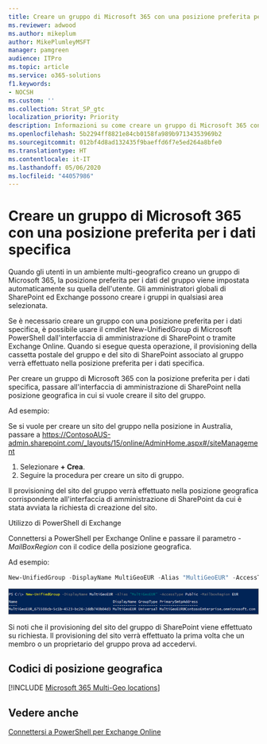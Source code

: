 ```yaml
---
title: Creare un gruppo di Microsoft 365 con una posizione preferita per i dati specifica
ms.reviewer: adwood
ms.author: mikeplum
author: MikePlumleyMSFT
manager: pamgreen
audience: ITPro
ms.topic: article
ms.service: o365-solutions
f1.keywords:
- NOCSH
ms.custom: ''
ms.collection: Strat_SP_gtc
localization_priority: Priority
description: Informazioni su come creare un gruppo di Microsoft 365 con una posizione preferita per i dati specifica in un ambiente multi-geografico.
ms.openlocfilehash: 5b2294ff8821e84cb0158fa989b97134353969b2
ms.sourcegitcommit: 012bf4d8ad132435f9baeffd6f7e5ed264a8bfe0
ms.translationtype: HT
ms.contentlocale: it-IT
ms.lasthandoff: 05/06/2020
ms.locfileid: "44057986"
---
```

# <a name="create-an-microsoft-365-group-with-a-specific-pdl"></a>Creare un gruppo di Microsoft 365 con una posizione preferita per i dati specifica

Quando gli utenti in un ambiente multi-geografico creano un gruppo di Microsoft 365, la posizione preferita per i dati del gruppo viene impostata automaticamente su quella dell'utente. Gli amministratori globali di SharePoint ed Exchange possono creare i gruppi in qualsiasi area selezionata. 

Se è necessario creare un gruppo con una posizione preferita per i dati specifica, è possibile usare il cmdlet New-UnifiedGroup di Microsoft PowerShell dall'interfaccia di amministrazione di SharePoint o tramite Exchange Online. Quando si esegue questa operazione, il provisioning della cassetta postale del gruppo e del sito di SharePoint associato al gruppo verrà effettuato nella posizione preferita per i dati specifica.

Per creare un gruppo di Microsoft 365 con la posizione preferita per i dati specifica, passare all'interfaccia di amministrazione di SharePoint nella posizione geografica in cui si vuole creare il sito del gruppo.

Ad esempio:

Se si vuole per creare un sito del gruppo nella posizione in Australia, passare a https://ContosoAUS-admin.sharepoint.com/_layouts/15/online/AdminHome.aspx#/siteManagement

1. Selezionare **+ Crea**.
2. Seguire la procedura per creare un sito di gruppo.

Il provisioning del sito del gruppo verrà effettuato nella posizione geografica corrispondente all'interfaccia di amministrazione di SharePoint da cui è stata avviata la richiesta di creazione del sito. 

Utilizzo di PowerShell di Exchange 

Connettersi a PowerShell per Exchange Online e passare il parametro *-MailBoxRegion* con il codice della posizione geografica.

Ad esempio: 

```PowerShell
New-UnifiedGroup -DisplayName MultiGeoEUR -Alias "MultiGeoEUR" -AccessType Public -MailboxRegion EUR 
```

![Screenshot del cmdlet New-UnifiedGroup di PowerShell con la sintassi](media/multi-geo-new-group-with-pdl-powershell.png)

Si noti che il provisioning del sito del gruppo di SharePoint viene effettuato su richiesta. Il provisioning del sito verrà effettuato la prima volta che un membro o un proprietario del gruppo prova ad accedervi.

## <a name="geo-location-codes"></a>Codici di posizione geografica

[!INCLUDE [Microsoft 365 Multi-Geo locations](includes/office-365-multi-geo-locations.md)]

## <a name="see-also"></a>Vedere anche

[Connettersi a PowerShell per Exchange Online](https://docs.microsoft.com/powershell/exchange/exchange-online/connect-to-exchange-online-powershell/connect-to-exchange-online-powershell)
